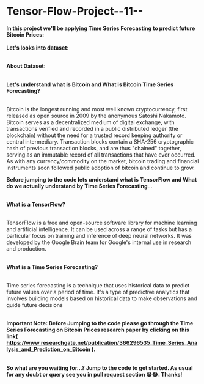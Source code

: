 # Tensor-Flow-Project--11--

<table>
  
**In this project we'll be applying Time Series Forecasting to predict future Bitcoin Prices:** <br></br>
**Let's looks into dataset:** <br></br>

**About Dataset**: <br></br>

**Let's understand what is Bitcoin and What is Bitcoin Time Series Forecasting?** <br></br>

Bitcoin is the longest running and most well known cryptocurrency, first released as open source in 2009 by the anonymous Satoshi Nakamoto. Bitcoin serves as a decentralized medium of digital exchange, with transactions verified and recorded in a public distributed ledger (the blockchain) without the need for a trusted record keeping authority or central intermediary. Transaction blocks contain a SHA-256 cryptographic hash of previous transaction blocks, and are thus "chained" together, serving as an immutable record of all transactions that have ever occurred.
As with any currency/commodity on the market, bitcoin trading and financial instruments soon followed public adoption of bitcoin and continue to grow.<br>

**Before jumping to the code lets understand what is TensorFlow and What do we actually understand by Time Series Forecasting**...<br></br>

**What is a TensorFlow?** <br></br>

TensorFlow is a free and open-source software library for machine learning and artificial intelligence. It can be used across a range of tasks but has a particular focus on training and inference of deep neural networks. It was developed by the Google Brain team for Google's internal use in research and production. <br></br>

**What is a Time Series Forecasting?** <br></br>

Time series forecasting is a technique that uses historical data to predict future values over a period of time. It's a type of predictive analytics that involves building models based on historical data to make observations and guide future decisions <br></br>


**Important Note: Before Jumping to the code please go through the Time Series Forecasting on Bitcoin Prices research paper by clicking on this link( https://www.researchgate.net/publication/366296535_Time_Series_Analysis_and_Prediction_on_Bitcoin ).**

</table>

**So what are you waiting for...? Jump to the code to get started. As usual for any doubt or query see you in pull request section 😁😂. Thanks!**


